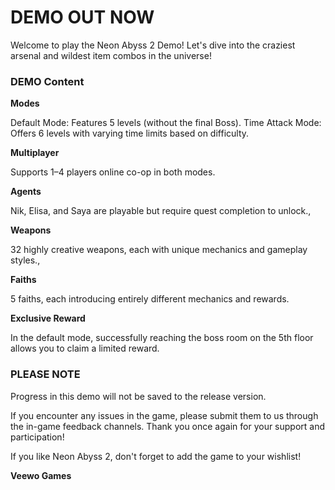 # DEMO OUT NOW

Welcome to play the Neon Abyss 2 Demo! Let's dive into the craziest arsenal and wildest item combos in the universe!

### **DEMO Content**

**Modes**

Default Mode: Features 5 levels (without the final Boss). Time Attack Mode: Offers 6 levels with varying time limits based on difficulty.

**Multiplayer**

Supports 1–4 players online co-op in both modes.

**Agents**

Nik, Elisa, and Saya are playable but require quest completion to unlock.,

**Weapons**

32 highly creative weapons, each with unique mechanics and gameplay styles.,

**Faiths**

5 faiths, each introducing entirely different mechanics and rewards.

**Exclusive Reward**

In the default mode, successfully reaching the boss room on the 5th floor allows you to claim a limited reward.

### **PLEASE NOTE**

Progress in this demo will not be saved to the release version.

If you encounter any issues in the game, please submit them to us through the in-game feedback channels. Thank you once again for your support and participation! 

If you like Neon Abyss 2, don't forget to add the game to your wishlist!

**Veewo Games**

